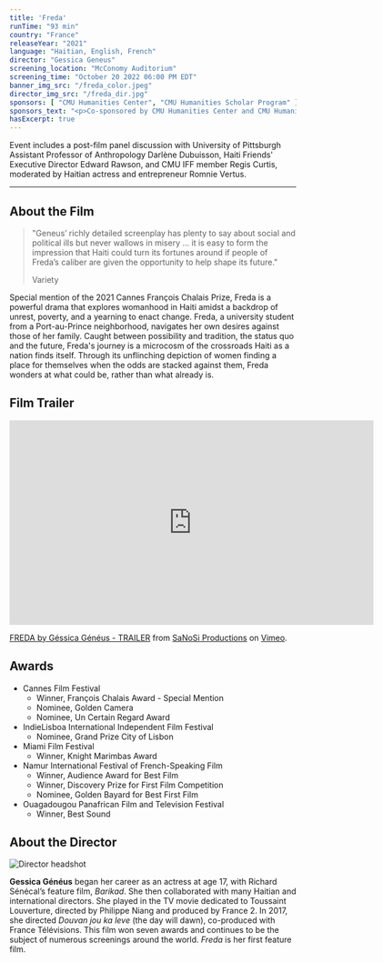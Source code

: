 ```yaml
---
title: 'Freda'
runTime: "93 min"
country: "France"
releaseYear: "2021"
language: "Haitian, English, French"
director: "Gessica Geneus"
screening_location: "McConomy Auditorium"
screening_time: "October 20 2022 06:00 PM EDT"
banner_img_src: "/freda_color.jpeg"
director_img_src: "/freda_dir.jpg"
sponsors: [ "CMU Humanities Center", "CMU Humanities Scholar Program" ]
sponsors_text: "<p>Co-sponsored by CMU Humanities Center and CMU Humanities Scholar Program. If you would like to be a sponsor for this year’s IFF contact Jolanta Lion, Film festival Director at jola@cmu.edu or phone 412 445 6292.</p>"
hasExcerpt: true
---
```


Event includes a post-film panel discussion with University of Pittsburgh Assistant Professor of Anthropology Darlène Dubuisson, Haiti Friends' Executive Director Edward Rawson, and CMU IFF member Regis Curtis, moderated by Haitian actress and entrepreneur Romnie Vertus.

---

<section>

## About the Film

<blockquote class="blockquote">
  <p class="mb-0">"Geneus’ richly detailed screenplay has plenty to say about social and political ills but never wallows in misery … it is easy to form the impression that Haiti could turn its fortunes around if people of Freda’s caliber are given the opportunity to help shape its future."</p>
  <p class="blockquote-footer">Variety</p>
</blockquote>

Special mention of the 2021 Cannes François Chalais Prize, Freda is a powerful drama that explores womanhood in Haiti amidst a backdrop of unrest, poverty, and a yearning to enact change. Freda, a university student from a Port-au-Prince neighborhood, navigates her own desires against those of her family. Caught between possibility and tradition, the status quo and the future, Freda's journey is a microcosm of the crossroads Haiti as a nation finds itself. Through its unflinching depiction of women finding a place for themselves when the odds are stacked against them, Freda wonders at what could be, rather than what already is. 


</section>

<section>

## Film Trailer

<div class="trailer-container">
    <iframe src="https://player.vimeo.com/video/623267912?h=a24b3df33d" width="640" height="360" frameborder="0" allow="autoplay; fullscreen; picture-in-picture" allowfullscreen></iframe>
    <p><a href="https://vimeo.com/623267912">FREDA by G&eacute;ssica G&eacute;n&eacute;us - TRAILER</a> from <a href="https://vimeo.com/sanosiproductions">SaNoSi Productions</a> on <a href="https://vimeo.com">Vimeo</a>.</p>
</div>

</section>

<section>

## Awards

- Cannes Film Festival
    - Winner, François Chalais Award - Special Mention
    - Nominee, Golden Camera
    - Nominee, Un Certain Regard Award
- IndieLisboa International Independent Film Festival
    - Nominee, Grand Prize City of Lisbon
- Miami Film Festival
    - Winner, Knight Marimbas Award
- Namur International Festival of French-Speaking Film
    - Winner, Audience Award for Best Film
    - Winner, Discovery Prize for First Film Competition
    - Nominee, Golden Bayard for Best First Film
- Ouagadougou Panafrican Film and Television Festival
    - Winner, Best Sound

</section>

<section>

## About the Director

![Director headshot]($basePublicPath$/assets/films/director_headshots/freda_dir.jpg)

**Gessica Généus** began her career as an actress at age 17, with Richard Sénécal’s feature film, *Barikad*. She then collaborated with many Haitian and international directors. She played in the TV movie dedicated to Toussaint Louverture, directed by Philippe Niang and produced by France 2. In 2017, she directed *Douvan jou ka leve* (the day will dawn), co-produced with France Télévisions. This film won seven awards and continues to be the subject of numerous screenings around the world. *Freda* is her first feature film.


</section>
